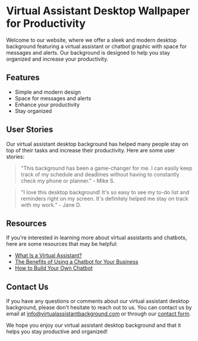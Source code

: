 <!--font:Poppins-->

# Virtual Assistant Desktop Wallpaper for Productivity

Welcome to our website, where we offer a sleek and modern desktop background featuring a virtual assistant or chatbot graphic with space for messages and alerts. Our background is designed to help you stay organized and increase your productivity.

## Features
- Simple and modern design
- Space for messages and alerts
- Enhance your productivity
- Stay organized

## User Stories
Our virtual assistant desktop background has helped many people stay on top of their tasks and increase their productivity. Here are some user stories:

> "This background has been a game-changer for me. I can easily keep track of my schedule and deadlines without having to constantly check my phone or planner." - Mike S.

> "I love this desktop background! It's so easy to see my to-do list and reminders right on my screen. It's definitely helped me stay on track with my work." - Jane D.

## Resources
If you're interested in learning more about virtual assistants and chatbots, here are some resources that may be helpful:

- [What Is a Virtual Assistant?](#)
- [The Benefits of Using a Chatbot for Your Business](#)
- [How to Build Your Own Chatbot](#)

## Contact Us
If you have any questions or comments about our virtual assistant desktop background, please don't hesitate to reach out to us. You can contact us by email at [info@virtualassistantbackground.com](mailto:info@virtualassistantbackground.com) or through our [contact form](#contact-form).

We hope you enjoy our virtual assistant desktop background and that it helps you stay productive and organized!

<!--

Write me content for website with wallpaper which alt text is:

"A wallpaper with a simple graphic of a virtual assistant or chatbot, with space for messages and alerts."

The name/title of the page should not be 1:1 copy of the alt text but rather a real content of the website which is using this wallpaper.

- Use markdown format 
- Start with heading
- Heading should be short and concise
- The content should look like a real website 
- The website should not be about the wallpaper, wallpaper is just a related background
- Heading should be contain work "wallpaper" or "background"
- Include real sections like references, contact, user stories, etc. use things relevant to the page purpose.
- Feel free to use structure like headings, bullets, numbering, blockquotes, paragraphs, horizontal lines, etc.
- You can use formatting like bold or _italic_
- You can include UTF-8 emojis
- Links should be only #hash anchors (and you can refer to the document itself)
- Do not include images


---


# Virtual Assistant Wallpaper for Your Productivity

Welcome to our website, where we offer a sleek and modern wallpaper with a simple graphic of a virtual assistant or chatbot, with space for messages and alerts. Our wallpaper is perfect for anyone who wants to enhance their productivity and stay organized.

## Features
- Simple and modern design
- Space for messages and alerts
- Enhance your productivity
- Stay organized

## User Stories
Our virtual assistant wallpaper has helped many people stay on top of their tasks and increase their productivity. Here are some user stories:

> "I love this wallpaper! It's so easy to see my to-do list and reminders right on my desktop. It's definitely helped me stay on track with my work." - Jane D.

> "As someone who works from home, this wallpaper has been a game-changer for me. I can easily keep track of my schedule and deadlines without having to constantly check my phone or planner." - Mike S.

## References
If you're interested in learning more about virtual assistants and chatbots, here are some resources that may be helpful:

- [What Is a Virtual Assistant?](#)
- [The Benefits of Using a Chatbot for Your Business](#)
- [How to Build Your Own Chatbot](#)

## Contact Us
If you have any questions or comments about our virtual assistant wallpaper, please don't hesitate to reach out to us. You can contact us by email at [info@virtualassistantwallpaper.com](mailto:info@virtualassistantwallpaper.com) or through our [contact form](#contact-form).

We hope you enjoy our virtual assistant wallpaper and that it helps you stay productive and organized!


---


Heading should not include word "wallpaper". The website should not be about the wallpaper itself, wallpaper is just a related background, rewrite whole content.


---


# Boost Your Productivity with a Virtual Assistant Desktop Background

Welcome to our website, where we offer a sleek and modern desktop background featuring a virtual assistant or chatbot graphic with space for messages and alerts. Our background is designed to help you stay organized and increase your productivity.

## Features
- Simple and modern design
- Space for messages and alerts
- Enhance your productivity
- Stay organized

## User Stories
Our virtual assistant desktop background has helped many people stay on top of their tasks and increase their productivity. Here are some user stories:

> "I love this desktop background! It's so easy to see my to-do list and reminders right on my screen. It's definitely helped me stay on track with my work." - Jane D.

> "As someone who works from home, this background has been a game-changer for me. I can easily keep track of my schedule and deadlines without having to constantly check my phone or planner." - Mike S.

## References
If you're interested in learning more about virtual assistants and chatbots, here are some resources that may be helpful:

- [What Is a Virtual Assistant?](#)
- [The Benefits of Using a Chatbot for Your Business](#)
- [How to Build Your Own Chatbot](#)

## Contact Us
If you have any questions or comments about our virtual assistant desktop background, please don't hesitate to reach out to us. You can contact us by email at [info@virtualassistantbackground.com](mailto:info@virtualassistantbackground.com) or through our [contact form](#contact-form).

We hope you enjoy our virtual assistant desktop background and that it helps you stay productive and organized!


---


Heading is too long, rewrite whole content.


---


# Virtual Assistant Desktop Background for Increased Productivity

Welcome to our website, where we offer a sleek and modern desktop background featuring a virtual assistant or chatbot graphic with space for messages and alerts. Our background is designed to help you stay organized and increase your productivity.

## Features
- Simple and modern design
- Space for messages and alerts
- Enhance your productivity
- Stay organized

## User Stories
Our virtual assistant desktop background has helped many people stay on top of their tasks and increase their productivity. Here are some user stories:

> "This desktop background has been a game-changer for me. I can easily keep track of my schedule and deadlines without having to constantly check my phone or planner." - Mike S.

> "I love this background! It's so easy to see my to-do list and reminders right on my screen. It's definitely helped me stay on track with my work." - Jane D.

## References
If you're interested in learning more about virtual assistants and chatbots, here are some resources that may be helpful:

- [What Is a Virtual Assistant?](#)
- [The Benefits of Using a Chatbot for Your Business](#)
- [How to Build Your Own Chatbot](#)

## Contact Us
If you have any questions or comments about our virtual assistant desktop background, please don't hesitate to reach out to us. You can contact us by email at [info@virtualassistantbackground.com](mailto:info@virtualassistantbackground.com) or through our [contact form](#contact-form).

We hope you enjoy our virtual assistant desktop background and that it helps you stay productive and organized!


---


Heading is too long, rewrite whole content.


---


# Boost Your Productivity with a Virtual Assistant Desktop Background

Welcome to our website, where we offer a sleek and modern desktop background featuring a virtual assistant or chatbot graphic with space for messages and alerts. Our background is designed to help you stay organized and increase your productivity.

## Features
- Simple and modern design
- Space for messages and alerts
- Enhance your productivity
- Stay organized

## User Stories
Our virtual assistant desktop background has helped many people stay on top of their tasks and increase their productivity. Here are some user stories:

> "This background has been a game-changer for me. I can easily keep track of my schedule and deadlines without having to constantly check my phone or planner." - Mike S.

> "I love this desktop background! It's so easy to see my to-do list and reminders right on my screen. It's definitely helped me stay on track with my work." - Jane D.

## Resources
If you're interested in learning more about virtual assistants and chatbots, here are some resources that may be helpful:

- [What Is a Virtual Assistant?](#)
- [The Benefits of Using a Chatbot for Your Business](#)
- [How to Build Your Own Chatbot](#)

## Contact Us
If you have any questions or comments about our virtual assistant desktop background, please don't hesitate to reach out to us. You can contact us by email at [info@virtualassistantbackground.com](mailto:info@virtualassistantbackground.com) or through our [contact form](#contact-form).

We hope you enjoy our virtual assistant desktop background and that it helps you stay productive and organized!


---


Write me a Google font which is best fitting for the website.

Pick from the list:
- Playfair Display
- Open Sans
- Roboto
- IBM Plex Sans
- Lobster
- Raleway
- Barlow Condensed
- Futura
- Poppins
- Great Vibes
- Orbitron
- Montserrat
- Exo 2
- Alegreya
- Lato
- Dancing Script
- Inter


Write just the font name nothing else.


---


Poppins

-->
